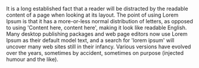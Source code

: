 It is a long established fact that a reader will be distracted by the readable content
of a page when looking at its layout. The point of using Lorem Ipsum is that it has a
more-or-less normal distribution of letters, as opposed to using 'Content here, content
here', making it look like readable English. Many desktop publishing packages and web
page editors now use Lorem Ipsum as their default model text, and a search for 'lorem
ipsum' will uncover many web sites still in their infancy. Various versions have evolved
over the years, sometimes by accident, sometimes on purpose (injected humour and the
like).